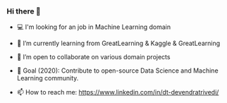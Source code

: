 ### Hi there 👋

- 💻 I'm looking for an job in Machine Learning domain

- 🌱 I’m currently learning from GreatLearning & Kaggle & GreatLearning

- 👯 I’m open to collaborate on various domain projects

- 🎯 Goal (2020): Contribute to open-source Data Science and Machine Learning community.

- 📫 How to reach me: https://www.linkedin.com/in/dt-devendratrivedi/
